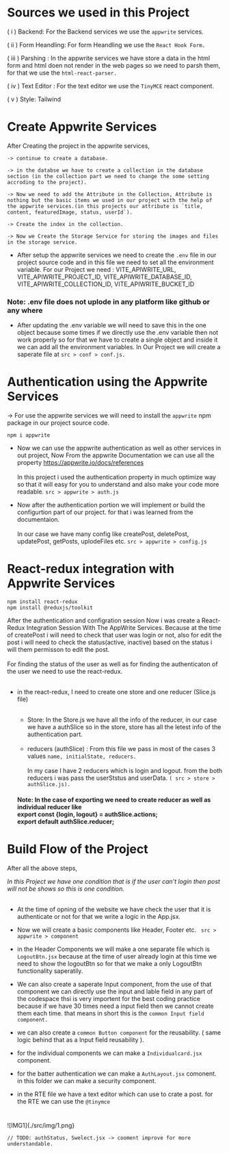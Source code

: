 # Sources we used in this Project

( i ) Backend: For the Backend services we use the `appwrite` services.

( ii ) Form Heandling: For form Heandling we use the `React Hook Form.`

( iii ) Parshing : In the appwrite services we have store a data in the html form and html doen not render in the web pages so we need to parsh them, for that we use the `html-react-parser.`

( iv ) Text Editor : For the text editor we use the `TinyMCE` react component. 

( v ) Style: Tailwind


# Create Appwrite Services

After Creating the project in the appwrite services,

    -> continue to create a database.
     
    -> in the databse we have to create a collection in the database section (in the collection part we need to change the some setting accroding to the project).

    -> Now we need to add the Attribute in the Collection, Attribute is nothing but the basic items we used in our project with the help of the appwrite services.(in this projects our attribute is `title, content, featuredImage, status, userId`).

    -> Create the index in the collection.

    -> Now we Create the Storage Service for storing the images and files in the storage service.

- After setup the appwrite services we need to create the `.env` file in our project source code  and in this file we need to set all the environment variable.
For our Project we need : 
VITE_APIWRITE_URL, 
VITE_APIWRITE_PROJECT_ID, 
VITE_APIWRITE_DATABASE_ID, 
VITE_APIWRITE_COLLECTION_ID, 
VITE_APIWRITE_BUCKET_ID

 ### Note: .env file does not uplode in any platform like github or any where

- After updating the .env variable we will need to save this in the one object because some times if we directly use the .env variable then not work properly so for that we have to create a single object and inside it we can add all the environment variables.
 In Our Project we will create a saperate file at `src > conf > conf.js.`

# Authentication using the Appwrite Services

-> For use the appwrite services we will need to install the `appwrite` npm package in our project source code.

```
npm i appwrite
```
- Now we can use the appwrite authentication as well as other services in out project, Now From the appwrite Documentation we can use all the property https://appwrite.io/docs/references <br> <br>  In this project i used the authentication property in much optimize way so that it will easy for you to understand and also make your code more readable. ` src > appwrite > auth.js `

- Now after the authentication portion we will implement or build the configurtion part of our project. for that i was learned from the documentaion. <br> <br> 
In our case we have many config like createPost, deletePost, updatePost, getPosts, uplodeFiles etc. ` src > appwrite > config.js `

# React-redux integration with Appwrite Services

```
npm install react-redux
npm install @reduxjs/toolkit
```

After the authentication and configration session Now i was create a React-Redux Integration Session With The AppWrite Services. Because at the time of createPost i will need to check that user was login or not, also for edit the post i will need to check the status(active, inactive) based on the status i will them permisson to edit the post. <br> <br>
For finding the status of the user as well as for finding the authenticaton of the user we need to use the react-redux.<br> <br>

- in the react-redux, I need to create one store and one reducer (Slice.js file)<br> <br>
    - Store: In the Store.js we have all the info of the reducer, in our case we have a authSlice so in the store, store has all the letest info of the authentication part.<br> <br>
    - reducers (authSlice) : From this file we pass in most of the cases 3 values `name, initialState, reducers.` <br> <br>
     In my case I have 2 reducers which is login and logout. from the both reducers i was pass the userStstus and userData. `( src > store > authSlice.js).`  
    
    #### Note:  In the case of exporting we need to create reducer as well as  individual reducer like <br> export const {login, logout} = authSlice.actions; <br> export default authSlice.reducer;


# Build Flow of the Project

After all the above steps, 

*In this Project we have one condition that is if the user can't login then post will not be shows so this is one condition.*<br> <br>
- At the time of opning of the website we have check the user that it is authenticate or not for that we write a logic in the App.jsx. 

- Now we will create a basic components  like Header, Footer etc. ` src > appwrite > component`

- in the Header Components we will make a one separate file which is `LogoutBtn.jsx` because at the time of user already login at this time we need to show the logoutBtn so for that we make a only LogoutBtn functionality saperatily.

- We can also create a saperate Input component, from the use of that component we can directly use the input and lable field in any part of the codespace thsi is very importent for the best coding practice because if we have 30 times need a input field then we cannot create them each time. that means in short this is the `common Input field component.`  

- we can also create a `common Button component` for the reusability. ( same logic behind that as a Input field reusability ).
    
- for the individual components we can make a `Individualcard.jsx` component.

- for the batter authentication we can make a `AuthLayout.jsx` comonent. in this folder we can make a security component.

- in the RTE file we have a text editor which can use to crate a post. for the RTE we can use the `@tinymce`

#
![IMG1]{./src/img/1.png}




    // TODO: authStatus, Swelect.jsx -> cooment improve for more understandable.
